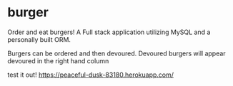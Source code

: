# burger
Order and eat burgers! A Full stack application utilizing MySQL and a personally built ORM.


Burgers can be ordered and then devoured. Devoured burgers will appear devoured in the right hand column


test it out!
https://peaceful-dusk-83180.herokuapp.com/
